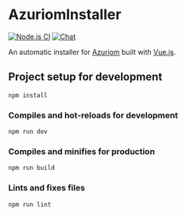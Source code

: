 # AzuriomInstaller

[![Node.js CI](https://img.shields.io/github/actions/workflow/status/Azuriom/AzuriomInstaller/tests.yml?branch=master&style=flat-square)](https://github.com/Azuriom/AzuriomInstaller/actions/workflows/tests.yml)
[![Chat](https://img.shields.io/discord/625774284823986183?color=5865f2&label=Discord&logo=discord&logoColor=fff&style=flat-square)](https://azuriom.com/discord)

An automatic installer for [Azuriom](https://azuriom.com/) built with [Vue.js](https://vuejs.org/).

## Project setup for development
```
npm install
```

### Compiles and hot-reloads for development
```
npm run dev
```

### Compiles and minifies for production
```
npm run build
```

### Lints and fixes files
```
npm run lint
```

